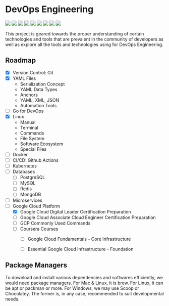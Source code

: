 # DevOps Engineering

<div id="top"></div>
<span>
    <img src="https://img.shields.io/badge/Go-00ADD8?style=for-the-badge&logo=go&logoColor=white" />
    <img src="https://img.shields.io/badge/Docker-2CA5E0?style=for-the-badge&logo=docker&logoColor=white" />
    <img src="https://img.shields.io/badge/kubernetes-326ce5.svg?&style=for-the-badge&logo=kubernetes&logoColor=white" />
    <img src="https://img.shields.io/badge/Nginx-009639?style=for-the-badge&logo=nginx&logoColor=white" />
    <img src="https://img.shields.io/badge/Apache-D22128?style=for-the-badge&logo=Apache&logoColor=white" />
    <img src="https://img.shields.io/badge/MongoDB-4EA94B?style=for-the-badge&logo=mongodb&logoColor=white" />
    <img src="https://img.shields.io/badge/redis-CC0000.svg?&style=for-the-badge&logo=redis&logoColor=white" />
    <img src="https://img.shields.io/badge/PostgreSQL-316192?style=for-the-badge&logo=postgresql&logoColor=white" />
    <img src="https://img.shields.io/badge/Google_Cloud-4285F4?style=for-the-badge&logo=google-cloud&logoColor=white" />
</span>


This project is geared towards the proper understanding of certain technologies and tools that are prevalent in the community of developers as well as explore all the tools and technologies using for DevOps Engineering. 


## Roadmap

- [x] Version Control: Git
- [x] YAML Files
    - Serialization Concept
    - YAML Data Types
    - Anchors
    - YAML, XML, JSON
    - Automation Tools
- [ ] Go for DevOps
- [x] Linux
    - Manual
    - Terminal
    - Commands
    - File System
    - Software Ecosystem
    - Special Files
- [ ] Docker
- [ ] CI/CD: Github Actions
- [ ] Kubernetes
- [ ] Databases
    - [ ] PostgreSQL
    - [ ] MySQL
    - [ ] Redis
    - [ ] MongoDB
- [ ] Microservices
- [ ] Google Cloud Platform
    - [x] Google Cloud Digital Leader Certification Preparation
    - [ ] Google Cloud Associate Cloud Engineer Certification Preparation
    - [ ] GCP Commonly Used Commands
    - [ ] Coursera Courses
        - [ ] Google Cloud Fundamentals - Core Infrastructure
        - [ ] Essential Google Cloud Infrastructure - Foundation


## Package Managers

To download and install various dependencies and softwares efficiently, we would need package managers. For Mac & Linux, it is brew. For Linux, it can be apt or packman or more. For Windows, we may use Scoop or Chocolatey. The former is, in any case, recommended to suit developmental needs.